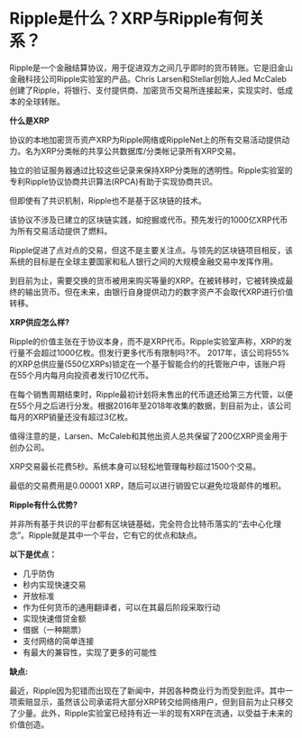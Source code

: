 # Ripple是什么？XRP与Ripple有何关系？

Ripple是一个金融结算协议，用于促进双方之间几乎即时的货币转账。它是旧金山金融科技公司Ripple实验室的产品。Chris Larsen和Stellar创始人Jed McCaleb创建了Ripple，将银行、支付提供商、加密货币交易所连接起来，实现实时、低成本的全球转账。

**什么是XRP**

协议的本地加密货币资产XRP为Ripple网络或RippleNet上的所有交易活动提供动力。名为XRP分类帐的共享公共数据库/分类帐记录所有XRP交易。

独立的验证服务器通过比较这些记录来保持XRP分类账的透明性。Ripple实验室的专利Ripple协议协商共识算法(RPCA)有助于实现协商共识。

但即使有了共识机制，Ripple也不是基于区块链的技术。

该协议不涉及已建立的区块链实践，如挖掘或代币。预先发行的1000亿XRP代币为所有交易活动提供了燃料。

Ripple促进了点对点的交易，但这不是主要关注点。与领先的区块链项目相反，该系统的目标是在全球主要国家和私人银行之间的大规模金融交易中发挥作用。

到目前为止，需要交换的货币被用来购买等量的XRP。在被转移时，它被转换成最终的输出货币。但在未来，由银行自身提供动力的数字资产不会取代XRP进行价值转移。

**XRP供应怎么样?**

Ripple的价值主张在于协议本身，而不是XRP代币。Ripple实验室声称，XRP的发行量不会超过1000亿枚。但发行更多代币有限制吗?不。 
2017年，该公司将55%的XRP总供应量(550亿XRPs)锁定在一个基于智能合约的托管账户中，该账户将在55个月内每月向投资者发行10亿代币。

在每个销售周期结束时，Ripple最初计划将未售出的代币退还给第三方代管，以便在55个月之后进行分发。根据2016年至2018年收集的数据，到目前为止，该公司每月的XRP销量还没有超过3亿枚。

值得注意的是，Larsen、McCaleb和其他出资人总共保留了200亿XRP资金用于创办公司。

XRP交易最长花费5秒。系统本身可以轻松地管理每秒超过1500个交易。

最低的交易费用是0.00001 XRP，随后可以进行销毁它以避免垃圾邮件的堆积。

**Ripple有什么优势?**

并非所有基于共识的平台都有区块链基础，完全符合比特币落实的“去中心化理念”。Ripple就是其中一个平台，它有它的优点和缺点。

**以下是优点：**

- 几乎防伪
- 秒内实现快速交易
- 开放标准
- 作为任何货币的通用翻译者，可以在其最后阶段采取行动
- 实现快速借贷金额
- 借据（一种期票）
- 支付网络的简单连接
- 有最大的兼容性，实现了更多的可能性

**缺点:**

最近，Ripple因为犯错而出现在了新闻中，并因各种商业行为而受到批评。其中一项索赔显示，虽然该公司承诺将大部分XRP转交给网络用户，但到目前为止只移交了少量。此外，Ripple实验室已经持有近一半的现有XRP在流通，以受益于未来的价值创造。

